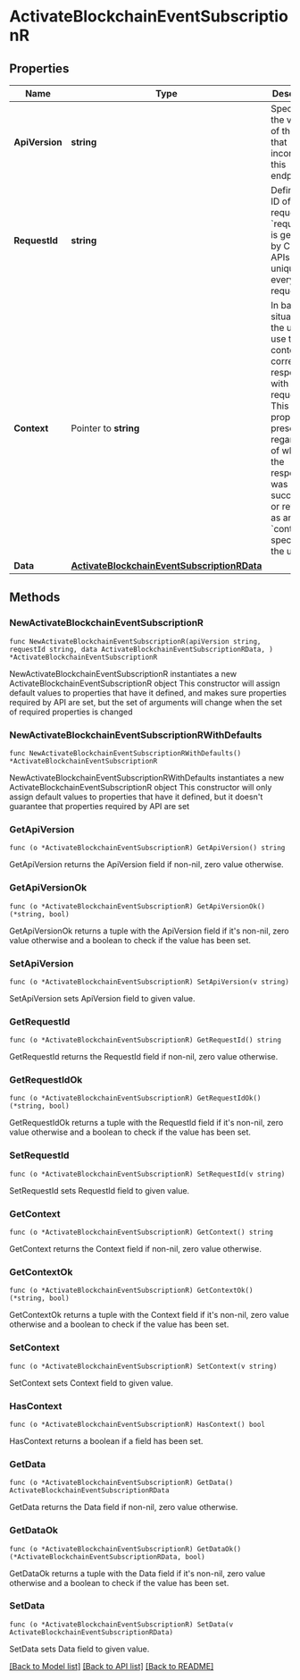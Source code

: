 # ActivateBlockchainEventSubscriptionR

## Properties

Name | Type | Description | Notes
------------ | ------------- | ------------- | -------------
**ApiVersion** | **string** | Specifies the version of the API that incorporates this endpoint. | 
**RequestId** | **string** | Defines the ID of the request. The &#x60;requestId&#x60; is generated by Crypto APIs and it&#39;s unique for every request. | 
**Context** | Pointer to **string** | In batch situations the user can use the context to correlate responses with requests. This property is present regardless of whether the response was successful or returned as an error. &#x60;context&#x60; is specified by the user. | [optional] 
**Data** | [**ActivateBlockchainEventSubscriptionRData**](ActivateBlockchainEventSubscriptionRData.md) |  | 

## Methods

### NewActivateBlockchainEventSubscriptionR

`func NewActivateBlockchainEventSubscriptionR(apiVersion string, requestId string, data ActivateBlockchainEventSubscriptionRData, ) *ActivateBlockchainEventSubscriptionR`

NewActivateBlockchainEventSubscriptionR instantiates a new ActivateBlockchainEventSubscriptionR object
This constructor will assign default values to properties that have it defined,
and makes sure properties required by API are set, but the set of arguments
will change when the set of required properties is changed

### NewActivateBlockchainEventSubscriptionRWithDefaults

`func NewActivateBlockchainEventSubscriptionRWithDefaults() *ActivateBlockchainEventSubscriptionR`

NewActivateBlockchainEventSubscriptionRWithDefaults instantiates a new ActivateBlockchainEventSubscriptionR object
This constructor will only assign default values to properties that have it defined,
but it doesn't guarantee that properties required by API are set

### GetApiVersion

`func (o *ActivateBlockchainEventSubscriptionR) GetApiVersion() string`

GetApiVersion returns the ApiVersion field if non-nil, zero value otherwise.

### GetApiVersionOk

`func (o *ActivateBlockchainEventSubscriptionR) GetApiVersionOk() (*string, bool)`

GetApiVersionOk returns a tuple with the ApiVersion field if it's non-nil, zero value otherwise
and a boolean to check if the value has been set.

### SetApiVersion

`func (o *ActivateBlockchainEventSubscriptionR) SetApiVersion(v string)`

SetApiVersion sets ApiVersion field to given value.


### GetRequestId

`func (o *ActivateBlockchainEventSubscriptionR) GetRequestId() string`

GetRequestId returns the RequestId field if non-nil, zero value otherwise.

### GetRequestIdOk

`func (o *ActivateBlockchainEventSubscriptionR) GetRequestIdOk() (*string, bool)`

GetRequestIdOk returns a tuple with the RequestId field if it's non-nil, zero value otherwise
and a boolean to check if the value has been set.

### SetRequestId

`func (o *ActivateBlockchainEventSubscriptionR) SetRequestId(v string)`

SetRequestId sets RequestId field to given value.


### GetContext

`func (o *ActivateBlockchainEventSubscriptionR) GetContext() string`

GetContext returns the Context field if non-nil, zero value otherwise.

### GetContextOk

`func (o *ActivateBlockchainEventSubscriptionR) GetContextOk() (*string, bool)`

GetContextOk returns a tuple with the Context field if it's non-nil, zero value otherwise
and a boolean to check if the value has been set.

### SetContext

`func (o *ActivateBlockchainEventSubscriptionR) SetContext(v string)`

SetContext sets Context field to given value.

### HasContext

`func (o *ActivateBlockchainEventSubscriptionR) HasContext() bool`

HasContext returns a boolean if a field has been set.

### GetData

`func (o *ActivateBlockchainEventSubscriptionR) GetData() ActivateBlockchainEventSubscriptionRData`

GetData returns the Data field if non-nil, zero value otherwise.

### GetDataOk

`func (o *ActivateBlockchainEventSubscriptionR) GetDataOk() (*ActivateBlockchainEventSubscriptionRData, bool)`

GetDataOk returns a tuple with the Data field if it's non-nil, zero value otherwise
and a boolean to check if the value has been set.

### SetData

`func (o *ActivateBlockchainEventSubscriptionR) SetData(v ActivateBlockchainEventSubscriptionRData)`

SetData sets Data field to given value.



[[Back to Model list]](../README.md#documentation-for-models) [[Back to API list]](../README.md#documentation-for-api-endpoints) [[Back to README]](../README.md)


